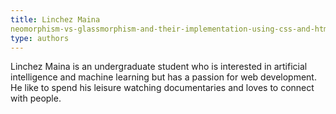 ```yaml
---
title: Linchez Maina
neomorphism-vs-glassmorphism-and-their-implementation-using-css-and-html
type: authors
---
```

Linchez Maina is an undergraduate student who is interested in artificial intelligence and machine learning but has a passion for web development. He like to spend his leisure watching documentaries and loves to connect with people.
